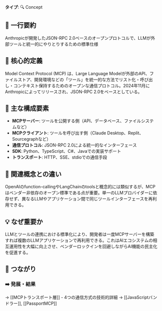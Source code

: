 **タイプ**: 🔍 Concept

## 📝 一行要約
Anthropicが開発したJSON-RPC 2.0ベースのオープンプロトコルで、LLMが外部ツールと統一的にやりとりするための標準仕様

## 🎯 核心的定義
Model Context Protocol (MCP) は、Large Language Modelが外部のAPI、ファイルストア、開発環境などの「ツール」を統一的な方法でリスト化・呼び出し・コンテキスト保持するためのオープンな通信プロトコル。2024年11月にAnthropicによってリリースされ、JSON-RPC 2.0をベースとしている。

## 🌟 主な構成要素
- **MCPサーバー**: ツールを公開する側（API、データベース、ファイルシステムなど）
- **MCPクライアント**: ツールを呼び出す側（Claude Desktop、Replit、Sourcegraphなど）
- **通信プロトコル**: JSON-RPC 2.0による統一的なインターフェース
- **SDK**: Python、TypeScript、C#、Javaでの実装サポート
- **トランスポート**: HTTP、SSE、stdioでの通信手段

## 🔄 関連概念との違い
OpenAIのfunction-callingやLangChainのtoolsと概念的には類似するが、MCPはベンダー非依存のオープン標準である点が重要。単一のLLMプロバイダーに依存せず、異なるLLMやアプリケーション間で同じツールインターフェースを再利用できる。

## 💡 なぜ重要か
LLMとツールの連携における標準化により、開発者は一度MCPサーバーを構築すれば複数のLLMアプリケーションで再利用できる。これはAIエコシステムの相互運用性を大幅に向上させ、ベンダーロックインを回避しながらAI機能の民主化を促進する。

## 🔗 つながり
### ➡️ 発展・結果
→ [[MCPトランスポート層]] - 4つの通信方式の技術的詳細
→ [[JavaScriptバンドラー]], [[PassportMCP]]